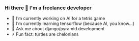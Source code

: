 ### Hi there 👋 I'm a freelance developer

- 🔭 I’m currently working on AI for a tetris game
- 🌱 I’m currently learning tensorflow (because AI, you know...)
- 💬 Ask me about django/pyramid development
- ⚡ Fun fact: turtles are chelonians
